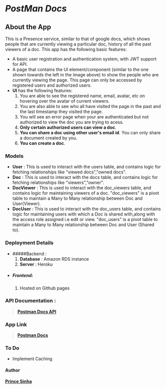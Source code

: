 # ***PostMan Docs***

## About the App
This is a Presence service, similar to that of google docs, which shows people that are
currently viewing a particular doc, history of all the past viewers of a doc.
 This app has the following basic features:
- A basic user registration and authentication system, with JWT support for API.
- A page that contains the UI element/component (similar to the one shown
  towards the left in the image above) to show the people who are currently viewing the
  page. This page can only be accessed by registered users and authorized users.
- **UI** has the following features:
     1. You are able to see the registered name, email, avatar, etc on hovering over the
     avatar of current viewers.
     2. You are also able to see who all have visited the page in the past and the
     last timestamp they visited the page.
     3. You will see an error page when your are authenticated but not authorized to view the doc you are trying to acess.
     4. **Only certain authorized users can view a doc**.
     5. **You can share a doc using other user's email id**. You can only share a document created by you.
     5. **You can create a doc**.

### Models
- **User** : This is used to interact with the users table, and contains logic
 for fetching relationships like "viewed docs","owned docs". 
- **Doc** : This is used to interact with the docs table, and contains 
logic for fetching relationships like "viewers","owner".
- **DocViewer** : This is used to interact with the doc_viewers table, 
and contains logic for maintaining viewers of a doc. "doc_viewers" is a pivot
 table to maintain a Many to Many relationship between Doc and User(Viewer). 
- **DocUser** : This is used to interact with the doc_users table, 
and contains logic for maintaining users with which a Doc is shared with,along
 with the access role assigned i.e edit or view. "doc_users" is a pivot
 table to maintain a Many to Many relationship between Doc and User (Shared to). 
  
### **Deployment Details** 
- #####Backend :
    1. **Database** : Amazon RDS instance
    2. **Server** : Heroku
- ##### Frontend:
    1. Hosted on Github pages

### **API Documentation** :
> [**Postman Docs API**](https://documenter.getpostman.com/view/6037135/SzYbyxVX?version=latest)

### App Link
>[**Postman Docs**](https://theprincevishal.in/realtime-docs)

### To Do
- Implement Caching  


#### Author
[**Prince Sinha**](https://theprincevishal.in)
